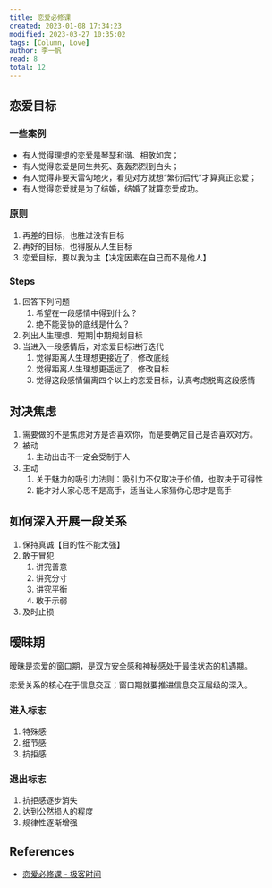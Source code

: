 ```yaml
---
title: 恋爱必修课
created: 2023-01-08 17:34:23
modified: 2023-03-27 10:35:02
tags: [Column, Love]
author: 李一帆
read: 8
total: 12
---
```


## 恋爱目标

### 一些案例

- 有人觉得理想的恋爱是琴瑟和谐、相敬如宾；
- 有人觉得恋爱是同生共死、轰轰烈烈到白头；
- 有人觉得非要天雷勾地火，看见对方就想“繁衍后代”才算真正恋爱；
- 有人觉得恋爱就是为了结婚，结婚了就算恋爱成功。

### 原则

1. 再差的目标，也胜过没有目标
2. 再好的目标，也得服从人生目标
3. 恋爱目标，要以我为主【决定因素在自己而不是他人】

### Steps

1. 回答下列问题
    1. 希望在一段感情中得到什么？
    2. 绝不能妥协的底线是什么？
2. 列出人生理想、短期|中期规划目标
3. 当进入一段感情后，对恋爱目标进行迭代
    1. 觉得距离人生理想更接近了，修改底线
    2. 觉得距离人生理想更遥远了，修改目标
    3. 觉得这段感情偏离四个以上的恋爱目标，认真考虑脱离这段感情

## 对决焦虑

1. 需要做的不是焦虑对方是否喜欢你，而是要确定自己是否喜欢对方。
2. 被动
    1. 主动出击不一定会受制于人
3. 主动
    1. 关于魅力的吸引力法则：吸引力不仅取决于价值，也取决于可得性
    2. 能才对人家心思不是高手，适当让人家猜你心思才是高手

## 如何深入开展一段关系

1. 保持真诚【目的性不能太强】
2. 敢于冒犯
    1. 讲究善意
    2. 讲究分寸
    3. 讲究平衡
    4. 敢于示弱
3. 及时止损

## 暧昧期

暧昧是恋爱的窗口期，是双方安全感和神秘感处于最佳状态的机遇期。

恋爱关系的核心在于信息交互；窗口期就要推进信息交互层级的深入。

### 进入标志

1. 特殊感
2. 细节感
3. 抗拒感

### 退出标志

1. 抗拒感逐步消失
2. 达到公然损人的程度
3. 规律性逐渐增强

## References

- [恋爱必修课 - 极客时间](http://localhost)
